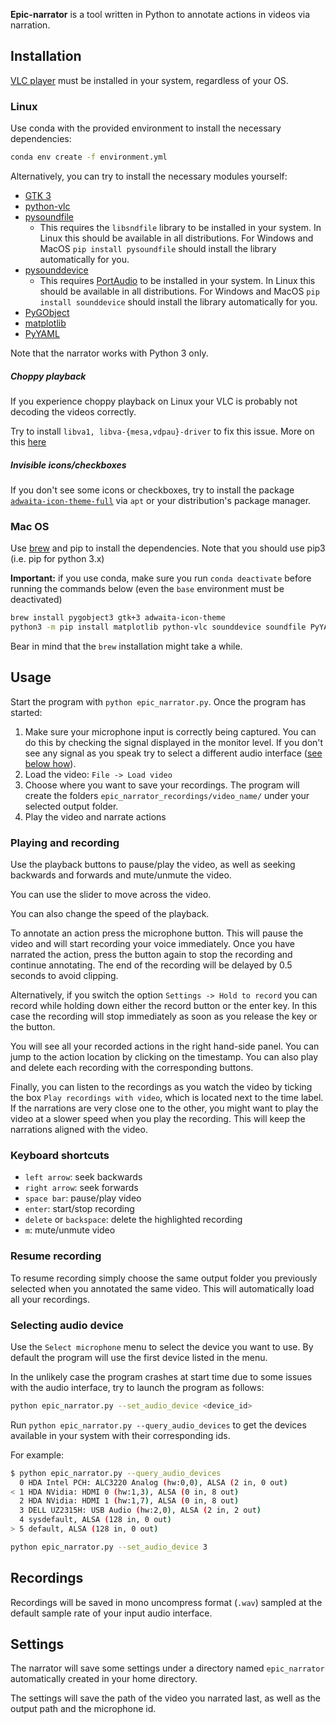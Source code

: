 **Epic-narrator** is a tool written in Python to annotate actions in videos via narration. 

## Installation

[VLC player](https://www.videolan.org/vlc/) must be installed in your system, regardless of your OS.


### Linux

Use conda with the provided environment to install the necessary dependencies:

```bash
conda env create -f environment.yml
```

Alternatively, you can try to install the necessary modules yourself:

- [GTK 3](https://www.gtk.org/)
- [python-vlc](https://pypi.org/project/python-vlc/)
- [pysoundfile](https://pypi.org/project/PySoundFile/)
  - This requires the `libsndfile` library to be installed in your system. 
    In Linux this should be available in all distributions. For Windows and MacOS 
    `pip install pysoundfile` should install the library automatically for you. 
- [pysounddevice](https://pypi.org/project/sounddevice/)
   - This requires [PortAudio](http://www.portaudio.com/) to be installed in your system. 
     In Linux this should be available in all distributions. For Windows and MacOS 
    `pip install sounddevice` should install the library automatically for you.
- [PyGObject](https://pypi.org/project/PyGObject/)
- [matplotlib](https://pypi.org/project/matplotlib/)
- [PyYAML](https://pypi.org/project/PyYAML/)

Note that the narrator works with Python 3 only. 

##### Choppy playback

If you experience choppy playback on Linux your VLC is probably not decoding the videos correctly.

Try to install `libva1, libva-{mesa,vdpau}-driver` to fix this issue. More on this [here](https://wiki.archlinux.org/index.php/Hardware_video_acceleration)

##### Invisible icons/checkboxes

If you don't see some icons or checkboxes, 
try to install the package [`adwaita-icon-theme-full`](https://packages.ubuntu.com/xenial/gnome/adwaita-icon-theme-full)
via `apt` or your distribution's package manager.

### Mac OS

Use [brew](https://brew.sh/) and pip to install the dependencies. 
Note that you should use pip3 (i.e. pip for python 3.x)

**Important:** if you use conda, make sure you run `conda deactivate` before running the commands below 
(even the `base` environment must be deactivated)

```bash
brew install pygobject3 gtk+3 adwaita-icon-theme
python3 -m pip install matplotlib python-vlc sounddevice soundfile PyYAML
```

Bear in mind that the `brew` installation might take a while.

## Usage

Start the program with `python epic_narrator.py`. Once the program has started:

1. Make sure your microphone input is correctly being captured. You can do this by checking the signal
   displayed in the monitor level. If you don't see any signal as you speak try to select a different audio
   interface ([see below how](#Selecting-audio-interface)).
2. Load the video: `File -> Load video`
3. Choose where you want to save your recordings. The program will create the folders 
   `epic_narrator_recordings/video_name/` under your selected output folder.
4. Play the video and narrate actions 
 
### Playing and recording 

Use the playback buttons to pause/play the video, as well as seeking backwards and forwards and mute/unmute 
the video. 

You can use the slider to move across the  video. 

You can also change the speed of the playback.

To annotate an action press the microphone button. 
This will pause the video and will start recording your voice immediately. Once you have narrated the action, press 
the button again to stop the recording and continue annotating. The end of the recording will be delayed by 0.5 seconds
to avoid clipping. 

Alternatively, if you switch the option `Settings -> Hold to record` you can record while holding down either the record
button or the enter key. In this case the recording will stop immediately as soon as you release the key or the button.

You will see all your recorded actions in the right hand-side panel. You can jump to the action location by clicking 
on the timestamp. You can also play and delete each recording with the corresponding buttons.

Finally, you can listen to the recordings as you watch the video by ticking the box `Play recordings with video`, which 
is located next to the time label. 
If the narrations are very close one to the other, you might want to play the video at a slower speed when you play the recording.
This will keep the narrations aligned with the video. 

### Keyboard shortcuts

- `left arrow`: seek backwards
- `right arrow`: seek forwards
- `space bar`: pause/play video
- `enter`: start/stop recording
- `delete` or `backspace`: delete the highlighted recording
- `m`: mute/unmute video
 
### Resume recording

To resume recording simply choose the same output folder you previously selected when you annotated the same video. 
This will automatically load all your recordings.

### Selecting audio device

Use the `Select microphone` menu to select the device you want to use. 
By default the program will use the first device listed in the menu.

In the unlikely case the program crashes at start time due to some issues with the audio interface, try to launch the
program as follows:
 
 ```bash
python epic_narrator.py --set_audio_device <device_id>
 ```
 
Run `python epic_narrator.py --query_audio_devices` to get the devices available in your system with their corresponding ids.

For example:

```bash
$ python epic_narrator.py --query_audio_devices
  0 HDA Intel PCH: ALC3220 Analog (hw:0,0), ALSA (2 in, 0 out)
< 1 HDA NVidia: HDMI 0 (hw:1,3), ALSA (0 in, 8 out)
  2 HDA NVidia: HDMI 1 (hw:1,7), ALSA (0 in, 8 out)
  3 DELL UZ2315H: USB Audio (hw:2,0), ALSA (2 in, 2 out)
  4 sysdefault, ALSA (128 in, 0 out)
> 5 default, ALSA (128 in, 0 out)
```

```bash
python epic_narrator.py --set_audio_device 3
```   

## Recordings

Recordings will be saved in mono uncompress format (`.wav`) sampled at the default sample rate of
your input audio interface.

## Settings

The narrator will save some settings under a directory named `epic_narrator` automatically created in your home directory.

The settings will save the path of the video you narrated last, as well as the output path and the microphone id. 